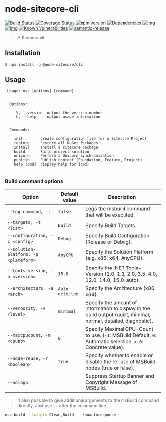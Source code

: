 # node-sitecore-cli

[![Build Status](https://travis-ci.org/NodeSitecore/sitecore-cli.svg?branch=master)](https://travis-ci.org/NodeSitecore/sitecore-cli)
[![Coverage Status](https://coveralls.io/repos/github/NodeSitecore/sitecore-cli/badge.svg?branch=master)](https://coveralls.io/github/NodeSitecore/sitecore-cli?branch=master)
[![npm version](https://badge.fury.io/js/%40node-sitecore%2Fcli.svg)](https://badge.fury.io/js/node-sitecore-cli)
[![Dependencies](https://david-dm.org/NodeSitecore/sitecore-cli.svg)](https://david-dm.org/NodeSitecore/sitecore-cli#info=dependencies)
[![img](https://david-dm.org/NodeSitecore/sitecore-cli/dev-status.svg)](https://david-dm.org/NodeSitecore/sitecore-cli/#info=devDependencies)
[![img](https://david-dm.org/NodeSitecore/sitecore-cli/peer-status.svg)](https://david-dm.org/NodeSitecore/sitecore-cli/#info=peerDependenciess)
[![Known Vulnerabilities](https://snyk.io/test/github/NodeSitecore/sitecore-cli/badge.svg)](https://snyk.io/test/github/NodeSitecore/sitecore-cli)
[![semantic-release](https://img.shields.io/badge/%20%20%F0%9F%93%A6%F0%9F%9A%80-semantic--release-e10079.svg)](https://github.com/semantic-release/semantic-release)

> A Sitecore cli

## Installation

```bash
$ npm install -g @node-sitecore/cli
```

## Usage

```
 Usage: nsc [options] [command]


  Options:

    -V, --version  output the version number
    -h, --help     output usage information


  Commands:

    init        Create configuration file for a Sitecore Project
    restore     Restore all NuGet Packages
    install     Install a sitecore package
    build       Build project solution
    unicorn     Perform a Unicorn synchronisation
    publish     Publish content (Foundation, Feature, Project)
    help [cmd]  display help for [cmd]
    
```

### Build command options

Option | Default value | Description
---|---|---
`--log-command, -l` | `false` | Logs the msbuild command that will be executed.
`--targets, -t <list>` | `Build` | Specify Build Targets.
`--configuration, -c <config>` | `Debug` | Specify Build Configuration (Release or Debug).
`--solution-platform, -p <plateform>` | `AnyCPU` | Specify the Solution Platform (e.g. x86, x64, AnyCPU).
`--tools-version, -n <version>` | `15.0` | Specify the .NET Tools-Version (1.0, 1.1, 2.0, 3.5, 4.0, 12.0, 14.0, 15.0, auto).
`--architecture, -a <arch>` | `Auto-detected` | Specify the Architecture (x86, x64).
`--verbosity, -v <level>` | `minimal` | Specify the amount of information to display in the build output (quiet, minimal, normal, detailed, diagnostic).
`--maxcpucount, -m <cpunb>` | `0` | Specify Maximal CPU-Count to use. (`-1`: MSBuild Default, `0`: Automatic selection, `> 0`: Concrete value).
`--node-reuse, -r <boolean>` | `true` | Specify whether to enable or disable the re-use of MSBuild nodes (true or false).
`--nologo` |  | Suppress Startup Banner and Copyright Message of MSBuild.

> It also possible to give additional arguments to the msBuild command directly. Just use `--` after the command line.

```bash
nsc build --targets Clean,Build -- /noautoresponse
```